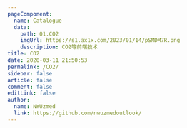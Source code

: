 ```yaml
---
pageComponent:
  name: Catalogue
  data:
    path: 01.CO2
    imgUrl: https://s1.ax1x.com/2023/01/14/pSMDM7R.png
    description: CO2等前端技术
title: CO2
date: 2020-03-11 21:50:53
permalink: /CO2/
sidebar: false
article: false
comment: false
editLink: false
author:
  name: NWUzmed
  link: https://github.com/nwuzmedoutlook/
---
```

